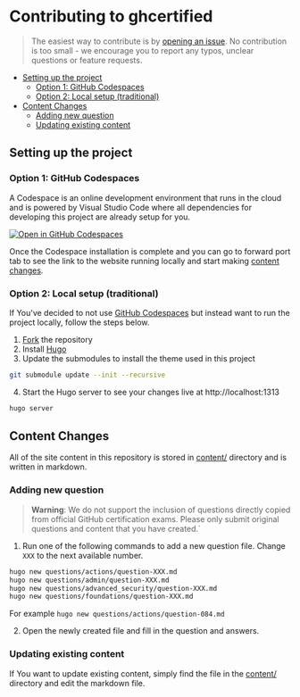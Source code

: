 # Contributing to ghcertified

>The easiest way to contribute is by [opening an issue](https://github.com/FidelusAleksander/ghcertified/issues/new/choose). No contribution is too small - we encourage you to report any typos, unclear questions or feature requests.


<!-- MarkdownTOC autolink="true" -->
- [Setting up the project](#setting-up-the-project)
  - [Option 1: GitHub Codespaces](#option-1-github-codespaces)
  - [Option 2: Local setup (traditional)](#option-2-local-setup-traditional)
- [Content Changes](#content-changes)
  - [Adding new question](#adding-new-question)
  - [Updating existing content](#updating-existing-content)

<!-- /MarkdownTOC -->

## Setting up the project

### Option 1: GitHub Codespaces

A Codespace is an online development environment that runs in the cloud and is powered by Visual Studio Code where all dependencies for developing this project are already setup for you.

[![Open in GitHub Codespaces](https://github.com/codespaces/badge.svg)](https://codespaces.new/FidelusAleksander/ghcertified)

Once the Codespace installation is complete and you can go to forward port tab to see the link to the website running locally and start making [content changes](#content-changes).

### Option 2: Local setup (traditional)
If You've decided to not use [GitHub Codespaces](https://codespaces.new/FidelusAleksander/ghcertified) but instead want to run the project locally, follow the steps below.
1. [Fork](https://github.com/FidelusAleksander/ghcertified/fork) the repository
2. Install [Hugo](https://gohugo.io/installation/)
3. Update the submodules to install the theme used in this project
  ```bash
  git submodule update --init --recursive
  ```
4. Start the Hugo server to see your changes live at http://localhost:1313
  ```bash
  hugo server
  ```

## Content Changes
All of the site content in this repository is stored in [content/](https://github.com/FidelusAleksander/ghcertified/blob/master/content) directory and is written in markdown.

### Adding new question

> **Warning**: We do not support the inclusion of questions directly copied from official GitHub certification exams. Please only submit original questions and content that you have created.`

1) Run one of the following commands to add a new question file. Change `XXX` to the next available number.

```bash
hugo new questions/actions/question-XXX.md
hugo new questions/admin/question-XXX.md
hugo new questions/advanced_security/question-XXX.md
hugo new questions/foundations/question-XXX.md
```

For example `hugo new questions/actions/question-084.md`

2) Open the newly created file and fill in the question and answers.


### Updating existing content
If You want to update existing content, simply find the file in the [content/](https://github.com/FidelusAleksander/ghcertified/blob/master/content) directory and edit the markdown file.
